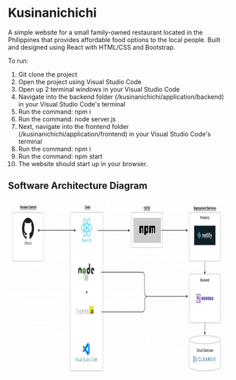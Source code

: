 # Kusinanichichi

A simple website for a small family-owned restaurant located in the Philippines that provides affordable food options to the local people. Built and designed using React with HTML/CSS and Bootstrap.

To run:
1. Git clone the project
2. Open the project using Visual Studio Code
3. Open up 2 terminal windows in your Visual Studio Code
4. Navigate into the backend folder (/kusinanichichi/application/backend) in your Visual Studio Code's terminal
5. Run the command: npm i
6. Run the command: node server.js
7. Next, navigate into the frontend folder (/kusinanichichi/application/frontend) in your Visual Studio Code's terminal
8. Run the command: npm i
9. Run the command: npm start
10. The website should start up in your browser.


## Software Architecture Diagram
<picture>
  <img src="kusinanichichi/application/frontend/src/assets/img/diagram.JPG" width="650" height="400" title="hover text">
</picture>
